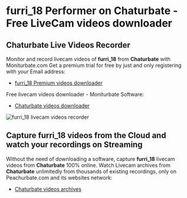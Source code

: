 # furri_18 Performer on Chaturbate - Free LiveCam videos downloader

## Chaturbate Live Videos Recorder

Monitor and record livecam videos of **furri_18** from **Chaturbate** with Moniturbate.com
Get a premium trial for free by just and only registering with your Email address:
* [furri_18 Premium videos downloader](https://moniturbate.com/request-demo-licence-key.html)

Free livecam videos downloader - Moniturbate Software:
* [Chaturbate videos downloader](https://moniturbate.com/moniturbate-download-software.html)

![furri_18 livecam videos recorder](https://peachurnet.com/templates/moniturbate-software.png)


## Capture furri_18 videos from the Cloud and watch your recordings on Streaming

Without the need of downloading a software, capture **furri_18** livecam videos from **Chaturbate** 100% online.
Watch Livecam archives from **Chaturbate** unlimitedly from thousands of existing recordings, only on Peachurbate.com and its websites network:
* [Chaturbate videos archives](https://peachurnet.com/)
